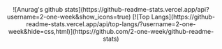 <div align="center">
![Anurag's github stats](https://github-readme-stats.vercel.app/api?username=2-one-week&show_icons=true)
[![Top Langs](https://github-readme-stats.vercel.app/api/top-langs/?username=2-one-week&hide=css,html)](https://github.com/2-one-week/github-readme-stats)
</div>
